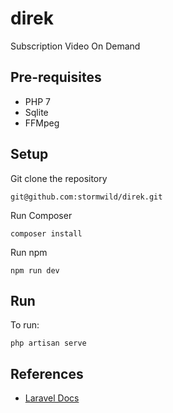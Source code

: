 # direk

Subscription Video On Demand

## Pre-requisites

- PHP 7
- Sqlite
- FFMpeg

## Setup

Git clone the repository

```
git@github.com:stormwild/direk.git
```

Run Composer

```
composer install
```

Run npm

```
npm run dev
```

## Run

To run:

```
php artisan serve
```

## References

- [Laravel Docs](https://laravel.com/docs/5.7)